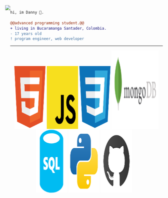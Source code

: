 <img align="left" height="200" src="https://media.giphy.com/media/ao9DUiTKH60XS/giphy.gif"/>

```diff
hi, im Danny 🔮.

@@advanced programming student.@@
+ living in Bucaramanga Santader, Colombia.
- 17 years old
! program engineer, web developer
```
------


<p>
<div align="center">
  <img width="100" height="200" src="./imgs/descarga (1).svg">
  <img width="100" height="200" src="./imgs/descarga.svg">
  <img width="100" height="200" src="./imgs/descarga (2).svg">
  <img width="150" height="250" src="./imgs/mongodb.svg">
  <img width="100" height="200" src="./imgs/sql.svg">
  <img width="100" height="200" src="./imgs/python-.svg">
  <img width="100" height="200" src="./imgs/github.svg">
</div>
</p>
